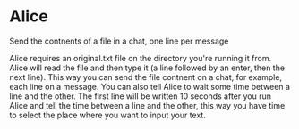 # Alice
Send the contnents of a file in a chat, one line per message

Alice requires an original.txt file on the directory you're running it from.
Alice will read the file and then type it (a line followed by an enter, then the next line).
This way you can send the file contnent on a chat, for example, each line on a message.
You can also tell Alice to wait some time between a line and the other.
The first line will be written 10 seconds after you run Alice and tell the time between a line and the other, this way you have time to select the place where you want to input your text.
